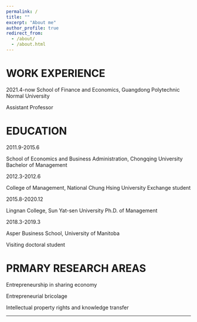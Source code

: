 ```yaml
---
permalink: /
title: ""
excerpt: "About me"
author_profile: true
redirect_from: 
  - /about/
  - /about.html
---
```


WORK EXPERIENCE
======
2021.4-now    School of Finance and Economics, Guangdong Polytechnic Normal University 

Assistant Professor


EDUCATION
======

2011.9-2015.6

School of Economics and Business Administration, Chongqing University 
Bachelor of Management

2012.3-2012.6

College of Management, National Chung Hsing University
Exchange student

2015.8-2020.12

Lingnan College, Sun Yat-sen University
Ph.D. of Management

2018.3-2019.3

Asper Business School, University of Manitoba

Visiting doctoral student


PRMARY RESEARCH AREAS
======
Entrepreneurship in sharing economy

Entrepreneurial bricolage

Intellectual property rights and knowledge transfer

------
